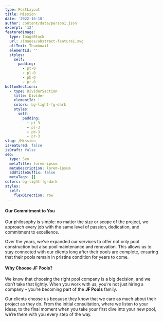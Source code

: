 ```yaml
---
type: PostLayout
title: Mission
date: '2022-10-10'
author: content/data/person1.json
excerpt: '12'
featuredImage:
  type: ImageBlock
  url: /images/abstract-feature1.svg
  altText: Thumbnail
  elementId: ''
  styles:
    self:
      padding:
        - pt-0
        - pl-0
        - pb-0
        - pr-0
bottomSections:
  - type: DividerSection
    title: Divider
    elementId: ''
    colors: bg-light-fg-dark
    styles:
      self:
        padding:
          - pt-3
          - pl-3
          - pb-3
          - pr-3
slug: /Mission
isFeatured: false
isDraft: false
seo:
  type: Seo
  metaTitle: lorem-ipsum
  metaDescription: lorem-ipsum
  addTitleSuffix: false
  metaTags: []
colors: bg-light-fg-dark
styles:
  self:
    flexDirection: row
---
```

#### **Our Commitment to You**

Our philosophy is simple: no matter the size or scope of the project, we approach every job with the same level of passion, dedication, and commitment to excellence.

Over the years, we’ve expanded our services to offer not only pool construction but also pool maintenance and renovation. This allows us to stay connected with our clients long after their pools are complete, ensuring that their pools remain in pristine condition for years to come.

#### **Why Choose JF Pools?**

We know that choosing the right pool company is a big decision, and we don’t take that lightly. When you work with us, you’re not just hiring a company – you’re becoming part of the **JF Pools** family.

Our clients choose us because they know that we care as much about their project as they do. From the initial consultation, where we listen to your ideas, to the final moment when you take your first dive into your new pool, we’re there with you every step of the way.





